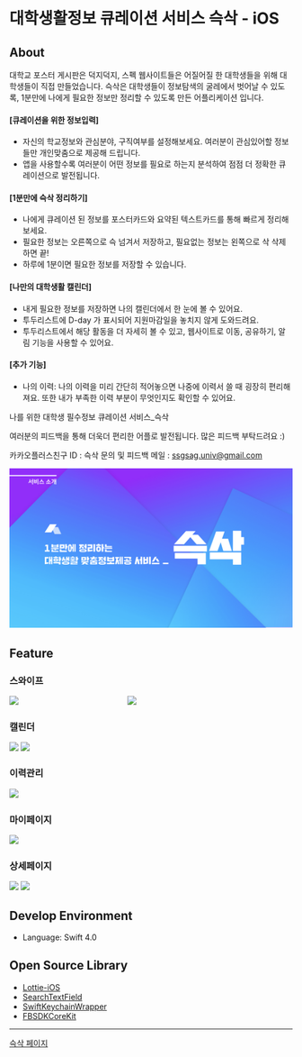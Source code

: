 # 대학생활정보 큐레이션 서비스 슥삭 - iOS



## About

대학교 포스터 게시판은 덕지덕지, 스펙 웹사이트들은 어질어질 한 대학생들을 위해 대학생들이 직접 만들었습니다.
슥삭은 대학생들이 정보탐색의 굴레에서 벗어날 수 있도록, 1분만에 나에게 필요한 정보만 정리할 수 있도록 만든 어플리케이션 입니다.

#### [큐레이션을 위한 정보입력]

- 자신의 학교정보와 관심분야, 구직여부를 설정해보세요. 여러분이 관심있어할 정보들만 개인맞춤으로 제공해 드립니다.
- 앱을 사용할수록 여러분이 어떤 정보를 필요로 하는지 분석하여 점점 더 정확한 큐레이션으로 발전됩니다.

#### [1분만에 슥삭 정리하기]

- 나에게 큐레이션 된 정보를 포스터카드와 요약된 텍스트카드를 통해 빠르게 정리해보세요.
- 필요한 정보는 오른쪽으로 슥 넘겨서 저장하고, 필요없는 정보는 왼쪽으로 삭 삭제하면 끝!
- 하루에 1분이면 필요한 정보를 저장할 수 있습니다.

#### [나만의 대학생활 캘린더]

- 내게 필요한 정보를 저장하면 나의 캘린더에서 한 눈에 볼 수 있어요.
- 투두리스트에 D-day 가 표시되어 지원마감일을 놓치지 않게 도와드려요.
- 투두리스트에서 해당 활동을 더 자세히 볼 수 있고, 웹사이트로 이동, 공유하기, 알림 기능을 사용할 수 있어요.

#### [추가 기능]

- 나의 이력: 나의 이력을 미리 간단히 적어놓으면 나중에 이력서 쓸 때 굉장히 편리해져요. 또한 내가 부족한 이력 부분이 무엇인지도 확인할 수 있어요.



나를 위한 대학생 필수정보 큐레이션 서비스_슥삭

여러분의 피드백을 통해 더욱더 편리한 어플로 발전됩니다. 많은 피드백 부탁드려요 :)

카카오플러스친구 ID : 슥삭
문의 및 피드백 메일 : ssgsag.univ@gmail.com



![image-20190402214120224](README.assets/image-20190402214120224.png)



## Feature

### 스와이프

<div>
<img src="https://user-images.githubusercontent.com/34293225/64090256-3d0b3580-cd85-11e9-84b6-4cf5b40dbc69.png" width="200" style="float: left; margin-right: 10px;"/>
<img src="https://user-images.githubusercontent.com/34293225/64090257-3da3cc00-cd85-11e9-93b5-405d3b32c304.png" width="200">
</div>

### 캘린더

<div>
<img src="https://user-images.githubusercontent.com/34293225/64090125-8e66f500-cd84-11e9-9587-6950d576d938.png" width="200">
<img src="https://user-images.githubusercontent.com/34293225/64090128-94f56c80-cd84-11e9-8dba-32ece16157bc.png" width="200">
</div>

### 이력관리

<div>
<img src="https://user-images.githubusercontent.com/34293225/64090132-9aeb4d80-cd84-11e9-94a2-e223c9d5df34.png" width="200">
</div>

### 마이페이지

<div>
<img src="https://user-images.githubusercontent.com/34293225/64090139-a3438880-cd84-11e9-9634-aa8d352a86b2.png" width="200">
</div>

### 상세페이지

<div>
<img src="https://user-images.githubusercontent.com/34293225/64090368-c02c8b80-cd85-11e9-98b4-046ed8e56a81.png" width="200">
<img src="https://user-images.githubusercontent.com/34293225/64090137-a179c500-cd84-11e9-83c9-f0d1ec96a78c.png" width="200">
</div>


## Develop Environment

- Language: Swift 4.0



## Open Source Library

- [Lottie-iOS](https://github.com/airbnb/lottie-ios)
- [SearchTextField](https://github.com/apasccon/SearchTextField)
- [SwiftKeychainWrapper](https://github.com/jrendel/SwiftKeychainWrapper)
- [FBSDKCoreKit](https://github.com/facebook/facebook-swift-sdk)



-----

[슥삭 페이지](https://www.ssgsag.kr/)

